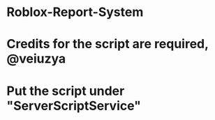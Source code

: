 # Roblox-Report-System
# Credits for the script are required, @veiuzya
# Put the script under "ServerScriptService"
